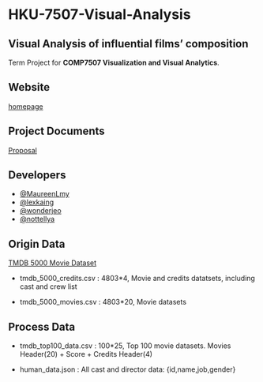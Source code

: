 # HKU-7507-Visual-Analysis

## Visual Analysis of influential films’ composition

Term Project for **COMP7507 Visualization and Visual Analytics**.

## Website

[homepage](https://alextk2012.github.io/HKU-7507-Visual-Analysis/)

## Project Documents

[Proposal](https://docs.google.com/document/d/14E9eWycF5MX0oKUyZwmJY-5fs4PPzBHffhbfNvNlxcU/edit)

## Developers

- [@MaureenLmy](https://github.com/MaureenLmy)
- [@lexkaing](https://alextk2012.github.io)
- [@wonderjeo](https://github.com/wonderjeo)
- [@nottellya](https://github.com/nottellya)

## Origin Data

[TMDB 5000 Movie Dataset](https://www.kaggle.com/tmdb/tmdb-movie-metadata/version/2)

- tmdb_5000_credits.csv : 4803*4, Movie and credits datatsets, including cast and crew list

- tmdb_5000_movies.csv : 4803*20, Movie datasets

## Process Data

- tmdb_top100_data.csv : 100*25, Top 100 movie datasets. Movies Header(20) + Score + Credits Header(4)

- human_data.json : All cast and director data: {id,name,job,gender}

## 